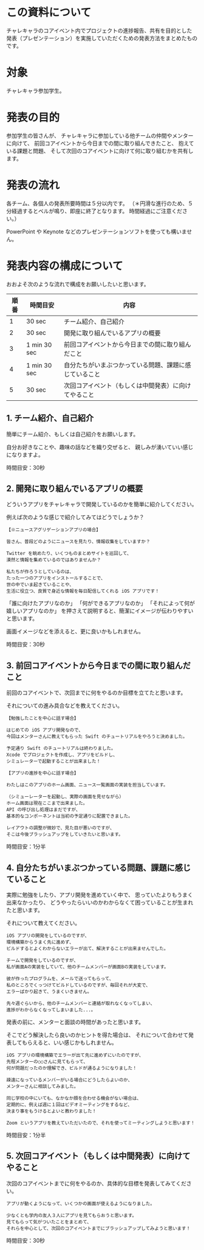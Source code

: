 # この資料について

チャレキャラのコアイベント内でプロジェクトの進捗報告、共有を目的とした
発表（プレゼンテーション）を実施していただくための発表方法をまとめたものです。

# 対象

チャレキャラ参加学生。

# 発表の目的

参加学生の皆さんが、
チャレキャラに参加している他チームの仲間やメンターに向けて、
前回コアイベントから今日までの間に取り組んできたこと、
抱えている課題と問題、
そして次回のコアイベントに向けて何に取り組むかを共有します。

# 発表の流れ

各チーム、各個人の発表所要時間は５分以内です。
（＊円滑な進行のため、５分経過するとベルが鳴り、即座に終了となります。
時間経過にご注意ください。）

PowerPoint や Keynote などのプレゼンテーションソフトを使っても構いません。

# 発表内容の構成について

おおよそ次のような流れで構成をお願いしたいと思います。

| 順番 | 時間目安 | 内容 |
| --- | --- | --- |
| 1 | 30 sec | チーム紹介、自己紹介 |
| 2 | 30 sec | 開発に取り組んでいるアプリの概要 |
| 3 | 1 min 30 sec | 前回コアイベントから今日までの間に取り組んだこと |
| 4 | 1 min 30 sec | 自分たちがいまぶつかっている問題、課題に感じていること |
| 5 | 30 sec | 次回コアイベント（もしくは中間発表）に向けてやること |

## 1. チーム紹介、自己紹介

簡単にチーム紹介、もしくは自己紹介をお願いします。

自分お好きなことや、趣味の話などを織り交ぜると、
親しみが湧いていい感じになりますよ。

時間目安：30秒


## 2. 開発に取り組んでいるアプリの概要

どういうアプリをチャレキャラで開発しているのかを簡単に紹介してください。

例えば次のような感じで紹介してみてはどうでしょうか？

```
【※ニュースアグリゲーションアプリの場合】

皆さん、普段どのようにニュースを見たり、情報収集をしていますか？

Twitter を眺めたり、いくつものまとめサイトを巡回して、
漠然と情報を集めているのではありませんか？

私たちが作ろうとしているのは、
たった一つのアプリをインストールすることで、
世の中でいま起きていることや、
生活に役立つ、良質で身近な情報を毎日配信してくれる iOS アプリです！
```

「誰に向けたアプリなのか」
「何ができるアプリなのか」
「それによって何が嬉しいアプリなのか」
を押さえて説明すると、簡潔にイメージが伝わりやすいと思います。

画面イメージなどを添えると、更に良いかもしれません。

時間目安：30秒


## 3. 前回コアイベントから今日までの間に取り組んだこと

前回のコアイベントで、次回までに何をやるのか目標を立てたと思います。

それについての進み具合などを教えてください。

```
【勉強したことを中心に話す場合】

はじめての iOS アプリ開発なので、
今回はメンターさんに教えてもらった Swift のチュートリアルをやろうと決めました。

予定通り Swift のチュートリアルは終わりました。
Xcode でプロジェクトを作成し、アプリをビルドし、
シミュレーターで起動することが出来ました！
```

```
【アプリの進捗を中心に話す場合】

わたしはこのアプリのホーム画面、ニュース一覧画面の実装を担当しています。

（シミューレーターを起動し、実際の画面を見せながら）
ホーム画面は現在ここまで出来ました。
API の呼び出し処理はまだですが、
基本的なコンポーネントは当初の予定通りに配置できました。

レイアウトの調整が微妙で、見た目が悪いのですが、
そこは今後ブラッシュアップをしていきたいと思います。
```

時間目安：1分半


## 4. 自分たちがいまぶつかっている問題、課題に感じていること

実際に勉強をしたり、アプリ開発を進めていく中で、
思っていたよりもうまく出来なかったり、
どうやったらいいのかわからなくて困っていることが生まれたと思います。

それについて教えてください。

```
iOS アプリの開発をしているのですが、
環境構築からうまく先に進めず、
ビルドするとよくわからないエラーが出て、解決することが出来ませんでした。
```

```
チームで開発をしているのですが、
私が画面Aの実装をしていて、他のチームメンバーが画面Bの実装をしています。

彼が作ったプログラムを、メールで送ってもらって、
私のところでくっつけてビルドしているのですが、毎回それが大変で、
エラーばかり起きて、うまくいきません。
```

```
先々週ぐらいから、他のチームメンバーと連絡が取れなくなってしまい、
進捗がわからなくなってしまいました...。
```

発表の前に、メンターと面談の時間があったと思います。

そこでどう解決したら良いのかヒントを得た場合は、
それについて合わせて発表してもらえると、いい感じかもしれません。

```
iOS アプリの環境構築でエラーが出て先に進めずにいたのですが、
先程メンターの○○さんに見てもらって、
何が問題だったのか理解でき、ビルドが通るようになりました！
```

```
疎遠になっているメンバーがいる場合にどうしたらよいのか、
メンターさんに相談してみました。

同じ学校の中にいても、なかなか顔を合わせる機会がない場合は、
定期的に、例えば週に１回はビデオミーティングをするなど、
決まり事をもうけるとよいと教わりました！

Zoom というアプリを教えていただいたので、それを使ってミーティングしようと思います！
```

時間目安：1分半


## 5. 次回コアイベント（もしくは中間発表）に向けてやること

次回のコアイベントまでに何をやるのか、具体的な目標を発表してみてください。

```
アプリが動くようになって、いくつかの画面が使えるようになりました。

少なくとも学内の友人３人にアプリを見てもらおうと思います。
見てもらって気がついたことをまとめて、
それらを中心として、次回のコアイベントまでにブラッシュアップしてみようと思います！
```

時間目安：30秒